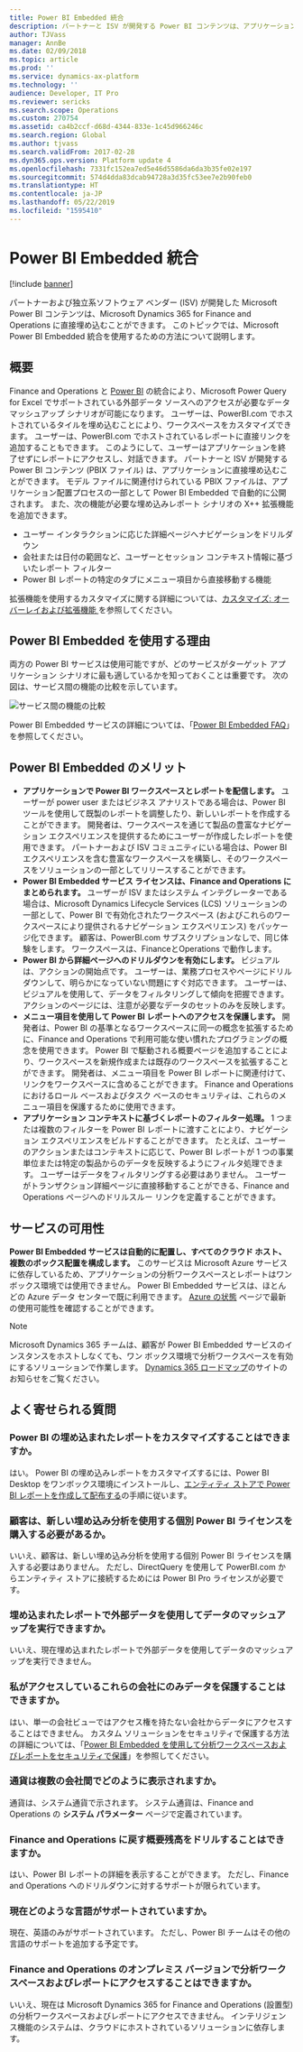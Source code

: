 ```yaml
---
title: Power BI Embedded 統合
description: パートナーと ISV が開発する Power BI コンテンツは、アプリケーションに直接埋め込むことができます。 このトピックでは、Power BI Embedded 統合を使用するための方法について説明します。
author: TJVass
manager: AnnBe
ms.date: 02/09/2018
ms.topic: article
ms.prod: ''
ms.service: dynamics-ax-platform
ms.technology: ''
audience: Developer, IT Pro
ms.reviewer: sericks
ms.search.scope: Operations
ms.custom: 270754
ms.assetid: ca4b2ccf-d68d-4344-833e-1c45d966246c
ms.search.region: Global
ms.author: tjvass
ms.search.validFrom: 2017-02-28
ms.dyn365.ops.version: Platform update 4
ms.openlocfilehash: 7331fc152ea7ed5e46d5586da6da3b35fe02e197
ms.sourcegitcommit: 574d4dda83dcab94728a3d35fc53ee7e2b90feb0
ms.translationtype: HT
ms.contentlocale: ja-JP
ms.lasthandoff: 05/22/2019
ms.locfileid: "1595410"
---
```

# <a name="power-bi-embedded-integration"></a>Power BI Embedded 統合

[!include [banner](../includes/banner.md)]

パートナーおよび独立系ソフトウェア ベンダー (ISV) が開発した Microsoft Power BI コンテンツは、Microsoft Dynamics 365 for Finance and Operations に直接埋め込むことができます。 このトピックでは、Microsoft Power BI Embedded 統合を使用するための方法について説明します。

## <a name="overview"></a>概要
Finance and Operations と [Power BI](https://www.powerbi.com/) の統合により、Microsoft Power Query for Excel でサポートされている外部データ ソースへのアクセスが必要なデータ マッシュアップ シナリオが可能になります。 ユーザーは、PowerBI.com でホストされているタイルを埋め込むことにより、ワークスペースをカスタマイズできます。 ユーザーは、PowerBI.com でホストされているレポートに直接リンクを追加することもできます。 このようにして、ユーザーはアプリケーションを終了せずにレポートにアクセスし、対話できます。 パートナーと ISV が開発する Power BI コンテンツ (PBIX ファイル) は、アプリケーションに直接埋め込むことができます。 モデル ファイルに関連付けられている PBIX ファイルは、アプリケーション配置プロセスの一部として Power BI Embedded で自動的に公開されます。 また、次の機能が必要な埋め込みレポート シナリオの X++ 拡張機能を追加できます。

- ユーザー インタラクションに応じた詳細ページへナビゲーションをドリルダウン
- 会社または日付の範囲など、ユーザーとセッション コンテキスト情報に基づいたレポート フィルター
- Power BI レポートの特定のタブにメニュー項目から直接移動する機能

拡張機能を使用するカスタマイズに関する詳細については、[カスタマイズ: オーバーレイおよび拡張機能 ](../extensibility/customization-overlayering-extensions.md) を参照してください。

## <a name="why-might-i-want-to-use-power-bi-embedded"></a>Power BI Embedded を使用する理由
両方の Power BI サービスは使用可能ですが、どのサービスがターゲット アプリケーション シナリオに最も適しているかを知っておくことは重要です。 次の図は、サービス間の機能の比較を示しています。

![サービス間の機能の比較](media/Power-BI-Embedded-integration.png)

Power BI Embedded サービスの詳細については、「[Power BI Embedded FAQ](https://powerbi.microsoft.com/documentation/powerbi-frequently-asked-questions/)」を参照してください。

## <a name="advantages-of-power-bi-embedded"></a>Power BI Embedded のメリット
- **アプリケーションで Power BI ワークスペースとレポートを配信します。** ユーザーが power user またはビジネス アナリストである場合は、Power BI ツールを使用して既製のレポートを調整したり、新しいレポートを作成することができます。 開発者は、ワークスペースを通じて製品の豊富なナビゲーション エクスペリエンスを提供するためにユーザーが作成したレポートを使用できます。 パートナーおよび ISV コミュニティにいる場合は、Power BI エクスペリエンスを含む豊富なワークスペースを構築し、そのワークスペースをソリューションの一部としてリリースすることができます。
- **Power BI Embedded サービス ライセンスは、Finance and Operations にまとめられます。** ユーザーが ISV またはシステム インテグレーターである場合は、Microsoft Dynamics Lifecycle Services (LCS) ソリューションの一部として、Power BI で有効化されたワークスペース (およびこれらのワークスペースにより提供されるナビゲーション エクスペリエンス) をパッケージ化できます。 顧客は、PowerBI.com サブスクリプションなしで、同じ体験をします。 ワークスペースは、FinanceとOperations で動作します。
- **Power BI から詳細ページへのドリルダウンを有効にします。** ビジュアルは、アクションの開始点です。 ユーザーは、業務プロセスやページにドリルダウンして、明らかになっていない問題にすぐ対応できます。 ユーザーは、ビジュアルを使用して、データをフィルタリングして傾向を把握できます。 アクションのページには、注意が必要なデータのセットのみを反映します。
- **メニュー項目を使用して Power BI レポートへのアクセスを保護します。** 開発者は、Power BI の基準となるワークスペースに同一の概念を拡張するために、Finance and Operations で利用可能な使い慣れたプログラミングの概念を使用できます。 Power BI で駆動される概要ページを追加することにより、ワークスペースを新規作成または既存のワークスペースを拡張することができます。 開発者は、メニュー項目を Power BI レポートに関連付けて、リンクをワークスペースに含めることができます。 Finance and Operations におけるロール ベースおよびタスク ベースのセキュリティは、これらのメニュー項目を保護するために使用できます。
- **アプリケーション コンテキストに基づくレポートのフィルター処理。** 1 つまたは複数のフィルターを Power BI レポートに渡すことにより、ナビゲーション エクスペリエンスをビルドすることができます。 たとえば、ユーザーのアクションまたはコンテキストに応じて、Power BI レポートが 1 つの事業単位または特定の製品からのデータを反映するようにフィルタ処理できます。 ユーザーはデータをフィルタリングする必要はありません。 ユーザーがトランザクション詳細ページに直接移動することができる、Finance and Operations ページへのドリルスルー リンクを定義することができます。

## <a name="service-availability"></a>サービスの可用性
**Power BI Embedded サービスは自動的に配置し、すべてのクラウド ホスト、複数のボックス配置を構成します。** このサービスは Microsoft Azure サービスに依存しているため、アプリケーションの分析ワークスペースとレポートはワンボックス環境では使用できません。 Power BI Embedded サービスは、ほとんどの Azure データ センターで既に利用できます。 [Azure の状態](https://azure.microsoft.com/status/) ページで最新の使用可能性を確認することができます。

> [!NOTE]
> Microsoft Dynamics 365 チームは、顧客が Power BI Embedded サービスのインスタンスをホストしなくても、ワン ボックス環境で分析ワークスペースを有効にするソリューションで作業します。 [Dynamics 365 ロードマップ](https://roadmap.dynamics.com)のサイトのお知らせをご覧ください。

## <a name="frequently-asked-questions"></a>よく寄せられる質問

### <a name="can-i-customize-the-power-bi-embedded-reports"></a>Power BI の埋め込まれたレポートをカスタマイズすることはできますか。
はい。 Power BI の埋め込みレポートをカスタマイズするには、Power BI Desktop をワンボックス環境にインストールし、[エンティティ ストアで Power BI レポートを作成して配布する](author-distribute-power-bi-reports.md)の手順に従います。
 
### <a name="do-customers-have-to-purchase-a-separate-power-bi-license-to-use-the-new-embedded-analytics"></a>顧客は、新しい埋め込み分析を使用する個別 Power BI ライセンスを購入する必要があるか。
いいえ、顧客は、新しい埋め込み分析を使用する個別 Power BI ライセンスを購入する必要はありません。 ただし、DirectQuery を使用して PowerBI.com からエンティティ ストアに接続するためには Power BI Pro ライセンスが必要です。
 
### <a name="can-i-do-data-mash-ups-by-using-external-data-in-the-embedded-reports"></a>埋め込まれたレポートで外部データを使用してデータのマッシュアップを実行できますか。
いいえ、現在埋め込まれたレポートで外部データを使用してデータのマッシュアップを実行できません。
 
### <a name="can-i-help-secure-data-to-only-those-companies-that-i-have-access-to"></a>私がアクセスしているこれらの会社にのみデータを保護することはできますか。
はい、単一の会社ビューではアクセス権を持たない会社からデータにアクセスすることはできません。 カスタム ソリューションをセキュリティで保護する方法の詳細については、「[Power BI Embedded を使用して分析ワークスペースおよびレポートをセキュリティで保護](secure-analytical-workspaces.md)」を参照してください。
 
### <a name="how-is-currency-shown-across-multiple-companies"></a>通貨は複数の会社間でどのように表示されますか。
通貨は、システム通貨で示されます。 システム通貨は、Finance and Operations の **システム パラメーター** ページで定義されています。
 
### <a name="can-i-drill-from-summary-balances-back-into-finance-and-operations"></a>Finance and Operations に戻す概要残高をドリルすることはできますか。
はい、Power BI レポートの詳細を表示することができます。 ただし、Finance and Operations へのドリルダウンに対するサポートが限られています。
 
### <a name="what-languages-are-currently-supported"></a>現在どのような言語がサポートされていますか。
現在、英語のみがサポートされています。 ただし、Power BI チームはその他の言語のサポートを追加する予定です。
 
### <a name="can-i-access-analytical-workspaces-and-reports-in-the-on-premises-version-of-finance-and-operations"></a>Finance and Operations のオンプレミス バージョンで分析ワークスペースおよびレポートにアクセスすることはできますか。
いいえ、現在は Microsoft Dynamics 365 for Finance and Operations (設置型) の分析ワークスペースおよびレポートにアクセスできません。 インテリジェンス機能のシステムは、クラウドにホストされているソリューションに依存します。
